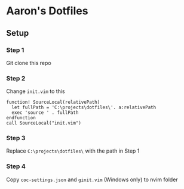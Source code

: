 # Aaron's Dotfiles

## Setup

### Step 1
Git clone this repo

### Step 2
Change `init.vim` to this

```
function! SourceLocal(relativePath)
  let fullPath = 'C:\projects\dotfiles\'. a:relativePath
  exec 'source ' . fullPath
endfunction
call SourceLocal("init.vim")
```
### Step 3
Replace `C:\projects\dotfiles\` with the path in Step 1

### Step 4
Copy `coc-settings.json` and `ginit.vim` (Windows only) to nvim folder

